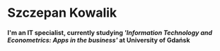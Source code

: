 # Szczepan Kowalik

#### I'm an IT specialist, currently studying   *'Information Technology and Econometrics: Apps in the business'*  at  University of Gdańsk

